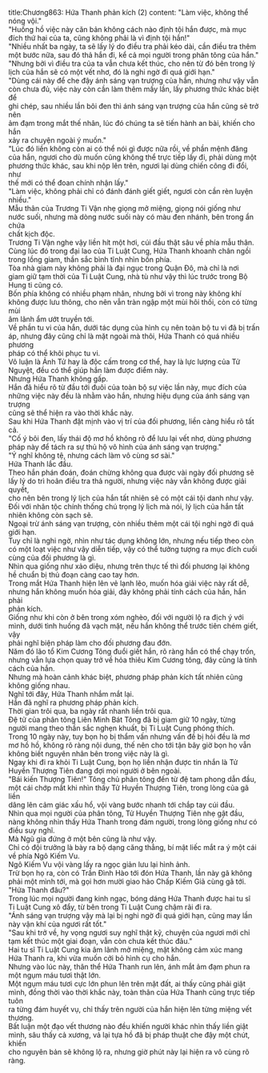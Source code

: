 title:Chương863: Hứa Thanh phản kích (2)
content:
"Làm việc, không thể nóng vội."<br>"Huống hồ việc này căn bản không cách nào định tội hắn được, mà mục<br>đích thứ hai của ta, cũng không phải là vì định tội hắn!"<br>"Nhiều nhất ba ngày, ta sẽ lấy lý do điều tra phải kéo dài, cần điều tra thêm<br>một bước nữa, sau đó thả hắn đi, kể cả mọi người trong phân tông của hắn."<br>"Nhưng bởi vì điều tra của ta vẫn chưa kết thúc, cho nên từ đó bên trong lý<br>lịch của hắn sẽ có một vết nhơ, đó là nghi ngờ đi quá giới hạn."<br>"Dùng cái này để che đậy ánh sáng vạn trượng của hắn, nhưng như vậy vẫn<br>còn chưa đủ, việc này còn cần làm thêm mấy lần, lấy phương thức khác biệt để<br>ghi chép, sau nhiều lần bôi đen thì ánh sáng vạn trượng của hắn cũng sẽ trở nên<br>ảm đạm trong mắt thế nhân, lúc đó chúng ta sẽ tiến hành an bài, khiến cho hắn<br>xảy ra chuyện ngoài ý muốn."<br>"Lúc đó liền không còn ai có thể nói gì được nữa rồi, về phần mệnh đăng<br>của hắn, ngươi cho dù muốn cũng không thể trực tiếp lấy đi, phải dùng một<br>phương thức khác, sau khi nộp lên trên, ngươi lại dùng chiến công đi đổi, như<br>thế mới có thể đoan chính nhận lấy."<br>"Làm việc, không phải chỉ có đánh đánh giết giết, ngươi còn cần rèn luyện<br>nhiều."<br>Mẫu thân của Trương Ti Vận nhẹ giọng mở miệng, giọng nói giống như<br>nước suối, nhưng mà dòng nước suối này có màu đen nhánh, bên trong ẩn chứa<br>chất kịch độc.<br>Trương Ti Vận nghe vậy liền hít một hơi, cúi đầu thật sâu về phía mẫu thân.<br>Cùng lúc đó trong đại lao của Ti Luật Cung, Hứa Thanh khoanh chân ngồi<br>trong lồng giam, thần sắc bình tĩnh nhìn bốn phía.<br>Tòa nhà giam này không phải là đại ngục trong Quận Đô, mà chỉ là nơi<br>giam giữ tạm thời của Ti Luật Cung, nhà tù như vậy thì lúc trước trong Bộ<br>Hung ti cũng có.<br>Bốn phía không có nhiều phạm nhân, nhưng bởi vì trong này không khí<br>không được lưu thông, cho nên vẫn tràn ngập một mùi hôi thối, còn có từng mùi<br>âm lãnh ẩm ướt truyền tới.<br>Về phần tu vi của hắn, dưới tác dụng của hình cụ nên toàn bộ tu vi đã bị trấn<br>áp, nhưng đây cũng chỉ là mặt ngoài mà thôi, Hứa Thanh có quá nhiều phương<br>pháp có thể khôi phục tu vi.<br>Vô luận là Ảnh Tử hay là độc cấm trong cơ thể, hay là lực lượng của Tử<br>Nguyệt, đều có thể giúp hắn làm được điểm này.<br>Nhưng Hứa Thanh không gấp.<br>Hắn đã hiểu rõ từ đầu tới đuôi của toàn bộ sự việc lần này, mục đích của<br>những việc này đều là nhằm vào hắn, nhưng hiệu dụng của ánh sáng vạn trượng<br>cũng sẽ thể hiện ra vào thời khắc này.<br>Sau khi Hứa Thanh đặt mịnh vào vị trí của đối phương, liền càng hiểu rõ tất<br>cả.<br>"Cố ý bôi đen, lấy thái độ mơ hồ không rõ để lưu lại vết nhơ, dùng phương<br>pháp này để tách ra sự thủ hộ vô hình của ánh sáng vạn trượng."<br>"Ý nghĩ không tệ, nhưng cách làm vô cùng sơ sài."<br>Hứa Thanh lắc đầu.<br>Theo hắn phán đoán, đoán chừng không qua được vài ngày đối phương sẽ<br>lấy lý do trì hoãn điều tra thả người, nhưng việc này vẫn không được giải quyết,<br>cho nên bên trong lý lịch của hắn tất nhiên sẽ có một cái tội danh như vậy.<br>Đối với nhân tộc chính thống chú trọng lý lịch mà nói, lý lịch của hắn tất<br>nhiên không còn sạch sẽ.<br>Ngoại trừ ánh sáng vạn trượng, còn nhiều thêm một cái tội nghi ngờ đi quá<br>giới hạn.<br>Tuy chỉ là nghi ngờ, nhìn như tác dụng không lớn, nhưng nếu tiếp theo còn<br>có một loạt việc như vậy diễn tiếp, vậy có thể tưởng tượng ra mục đích cuối<br>cùng của đối phương là gì.<br>Nhìn qua giống như xảo diệu, nhưng trên thực tế thì đối phương lại không<br>hề chuẩn bị thủ đoạn càng cao tay hơn.<br>Trong mắt Hứa Thanh hiện lên vẻ lạnh lẽo, muốn hóa giải việc này rất dễ,<br>nhưng hắn không muốn hóa giải, đây không phải tính cách của hắn, hắn phải<br>phản kích.<br>Giống như khi còn ở bên trong xóm nghèo, đối với người lộ ra địch ý với<br>mình, dưới tình huống đã vạch mặt, nếu hắn không thể trước tiên chém giết, vậy<br>phải nghĩ biện pháp làm cho đối phương đau đớn.<br>Năm đó lão tổ Kim Cương Tông đuổi giết hắn, rõ ràng hắn có thể chạy trốn,<br>nhưng vẫn lựa chọn quay trở về hỏa thiêu Kim Cương tông, đây cũng là tính<br>cách của hắn.<br>Nhưng mà hoàn cảnh khác biệt, phương pháp phản kích tất nhiên cũng<br>không giống nhau.<br>Nghĩ tới đây, Hứa Thanh nhắm mắt lại.<br>Hắn đã nghĩ ra phương pháp phản kích.<br>Thời gian trôi qua, ba ngày rất nhanh liền trôi qua.<br>Đệ tử của phân tông Liên Minh Bát Tông đã bị giam giữ 10 ngày, từng<br>người mang theo thần sắc nghẹn khuất, bị Ti Luật Cung phóng thích.<br>Trong 10 ngày này, tuy bọn họ bị thẩm vấn nhưng vấn đề bị hỏi đều là mơ<br>mơ hồ hồ, không rõ ràng nội dung, thế nên cho tới tận bây giờ bọn họ vẫn<br>không biết nguyên nhân bên trong việc này là gì.<br>Ngay khi đi ra khỏi Ti Luật Cung, bọn họ liền nhận được tin nhắn là Tử<br>Huyền Thượng Tiên đang đợi mọi người ở bên ngoài.<br>"Bái kiến Thượng Tiên!" Tông chủ phân tông đến từ đệ tam phong dẫn đầu,<br>một cái chớp mắt khi nhìn thấy Tử Huyền Thượng Tiên, trong lòng của gã liền<br>dâng lên cảm giác xấu hổ, vội vàng bước nhanh tới chắp tay cúi đầu.<br>Nhìn qua mọi người của phân tông, Tử Huyền Thượng Tiên nhẹ gật đầu,<br>nàng không nhìn thấy Hứa Thanh trong đám người, trong lòng giống như có<br>điều suy nghĩ.<br>Mà Ngũ gia đứng ở một bên cũng là như vậy.<br>Chỉ có đội trưởng là bày ra bộ dạng căng thẳng, bí mật liếc mắt ra ý một cái<br>về phía Ngô Kiếm Vu.<br>Ngô Kiếm Vu vội vàng lấy ra ngọc giản lưu lại hình ảnh.<br>Trừ bọn họ ra, còn có Trần Đình Hào tới đón Hứa Thanh, lần này gã không<br>phải một mình tới, mà gọi hơn mười giao hảo Chấp Kiếm Giả cùng gã tới.<br>"Hứa Thanh đâu?"<br>Trong lúc mọi người đang kinh ngạc, bóng dáng Hứa Thanh được hai tu sĩ<br>Ti Luật Cung xô đẩy, từ bên trong Ti Luật Cung chậm rãi đi ra.<br>"Ánh sáng vạn trượng vậy mà lại bị nghi ngờ đi quá giới hạn, cũng may lần<br>này vận khí của ngươi rất tốt."<br>"Sau khi trở về, hy vọng ngươi suy nghĩ thật kỹ, chuyện của ngươi mới chỉ<br>tạm kết thúc một giai đoạn, vẫn còn chưa kết thúc đâu."<br>Hai tu sĩ Ti Luật Cung kia âm lãnh mở miệng, mặt không cảm xúc mang<br>Hứa Thanh ra, khi vừa muốn cởi bỏ hình cụ cho hắn.<br>Nhưng vào lúc này, thân thể Hứa Thanh run lên, ánh mắt ảm đạm phun ra<br>một ngụm máu tươi thật lớn.<br>Một ngụm máu tươi cực lớn phun lên trên mặt đất, ai thấy cũng phải giật<br>mình, đồng thời vào thời khắc này, toàn thân của Hứa Thanh cũng trực tiếp tuôn<br>ra từng đám huyết vụ, chỉ thấy trên người của hắn hiện lên từng miệng vết<br>thương.<br>Bất luận một đạo vết thương nào đều khiến người khác nhìn thấy liền giật<br>mình, sâu thấy cả xương, vả lại tựa hồ đã bị pháp thuật che đậy một chút, khiến<br>cho nguyên bản sẽ không lộ ra, nhưng giờ phút này lại hiện ra vô cùng rõ ràng.